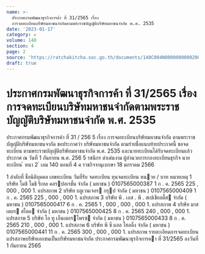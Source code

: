 ```yaml
---
name: >-
  ประกาศกรมพัฒนาธุรกิจการค้า ที่ 31/2565 เรื่อง
  การจดทะเบียนบริษัทมหาชนจำกัดตามพระราชบัญญัติบริษัทมหาชนจำกัด พ.ศ. 2535
date: '2023-01-17'
category: ค
volume: 140
section: 4
page: 2
source: 'https://ratchakitcha.soc.go.th/documents/140C004N0000000000200.pdf'
draft: true
---
```


# ประกาศกรมพัฒนาธุรกิจการค้า ที่ 31/2565 เรื่อง การจดทะเบียนบริษัทมหาชนจำกัดตามพระราชบัญญัติบริษัทมหาชนจำกัด พ.ศ. 2535

ประกาศกรมพัฒนาธุรกิจการค้า ที่ 31 / 256 5 เรื่อง การจดทะเบียนบริษัทมหาชนจำกัด ตามพระราชบัญญัติบริษัทมหาชนจากัด ขอประกาศว่า บริษัทมหาชนจำกัด ตามรำยชื่อแนบท้ายประกาศนี้ ขอจดทะเบียน ตามพระราชบัญญัติบริษัทมหาชนจำกัด พ.ศ. 2535 และนายทะเบียนได้รับจดทะเบียนแล้ว ประกาศ ณ วันที่ 1 กันยายน พ.ศ. 256 5 รชนีกร ดำเด่นงาม ผู้อำนวยการกองทะเบียนธุรกิจ นายทะเบียน ้ หนา 2 ่ เลม 140 ตอนที่ 4 ค ราชกิจจานุเบกษา 18 มกราคม 2566

1 ลําดับที่ ชื่อนิติบุคคล เลขทะเบียน วันที่รับ จดทะเบียน ทุนจดทะเบียน หนวย / บาท หมายเหตุ 1 บริษัท โมชิ โมชิ รีเทล คอรปอเรชั่น จํากัด ( มหาชน ) 0107565000387 1 ก . ค. 2565 225 , 000 , 000 1. แปรสภาพ 2 บริษัท บลูเวนเจอร กรุป จํากัด ( มหาชน ) 0107565000409 1 ก . ค. 2565 225 , 000 , 000 1. แปรสภาพ 3 บริษัท พี . เอส . พี . สเปเชียลตี้ส จํากัด ( มหาชน ) 0107565000417 6 ก . ค. 2565 1 , 000 , 000 , 000 1. แปรสภาพ 4 บริษัท มาสเตอร สไตล จํากัด ( มหาชน ) 0107565000425 8 ก . ค. 2565 240 , 000 , 000 1. แปรสภาพ 5 บริษัท ไอ ทู เอ็นเตอรไพรซ จํากัด ( มหาชน ) 0107565000433 8 ก . ค. 2565 210 , 000 , 000 1. แปรสภาพ 6 บริษัท พี ซี แอล โฮลดิ้ง จํากัด ( มหาชน ) 0107565000441 11 ก . ค. 2565 300 , 000 , 000 1. แปรสภาพ รายละเอียดการจดทะเบียนแปรสภาพบริษัทเอกชนเป็นบริษัทมหาชนจํากัด ประกาศกรมพัฒนาธุรกิจการคา ที่ 31/2565 ลงวันที่ 1 กันยายน 2565
